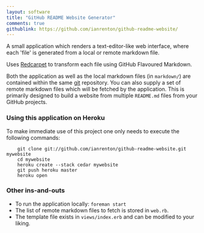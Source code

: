 ```yaml
---
layout: software
title: "GitHub README Website Generator"
comments: true
githublink: https://github.com/ianrenton/github-readme-website/
---
```


A small application which renders a text-editor-like web interface, where each 'file' is generated from a local or remote markdown file.

Uses [Redcarpet](https://github.com/tanoku/redcarpet/) to transform each file using GitHub Flavoured Markdown.

Both the application as well as the local markdown files (in `markdown/`) are contained within the same [git](http://git-scm.com/) repository. You can also supply a set of remote markdown files which will be fetched by the application. This is primarily designed to build a website from multiple `README.md` files from your GitHub projects.

### Using this application on Heroku ###

To make immediate use of this project one only needs to execute the following commands:

```
    git clone git://github.com/ianrenton/github-readme-website.git mywebsite
    cd mywebsite
    heroku create --stack cedar mywebsite
    git push heroku master
    heroku open
```

### Other ins-and-outs ###

- To run the application locally: `foreman start`
- The list of remote markdown files to fetch is stored in `web.rb`.
- The template file exists in `views/index.erb` and can be modified to your liking.

